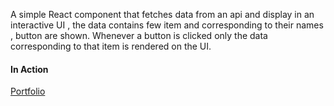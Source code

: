 
A simple React component that fetches data from an api and display in an interactive UI , the data contains few item and corresponding to their  names , button are shown. Whenever a button is clicked only the data corresponding to that item is rendered on the UI.

#### In Action 
[Portfolio](https://silly-bardeen-bfa128.netlify.app//)
